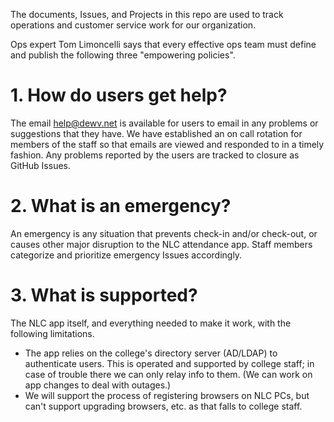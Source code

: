 The documents, Issues, and Projects in this repo are used to track operations and customer service work for our organization.

Ops expert Tom Limoncelli says that every effective ops team must define and publish the following three "empowering policies". 

# 1. How do users get help?

The email help@dewv.net is available for users to email in any problems or suggestions that they have. We have established an on call rotation for members of the staff so that emails are viewed and responded to in a timely fashion. Any problems reported by the users are tracked to closure as GitHub Issues. 

# 2. What is an emergency?

An emergency is any situation that prevents check-in and/or check-out, or causes other major disruption to the NLC attendance app. Staff members categorize and prioritize emergency Issues accordingly.

# 3. What is supported?

The NLC app itself, and everything needed to make it work, with the following limitations.

* The app relies on the college's directory server (AD/LDAP) to authenticate users. This is operated and supported by college staff; in case of trouble there we can only relay info to them. (We can work on app changes to deal with outages.)
* We will support the process of registering browsers on NLC PCs, but can't support upgrading browsers, etc. as that falls to college staff.
